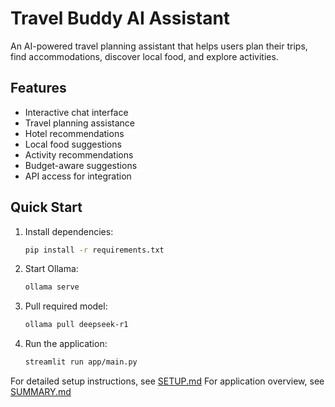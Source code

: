 # Travel Buddy AI Assistant

An AI-powered travel planning assistant that helps users plan their trips, find accommodations, discover local food, and explore activities.

## Features
- Interactive chat interface
- Travel planning assistance
- Hotel recommendations
- Local food suggestions
- Activity recommendations
- Budget-aware suggestions
- API access for integration

## Quick Start
1. Install dependencies:
   ```bash
   pip install -r requirements.txt
   ```

2. Start Ollama:
   ```bash
   ollama serve
   ```

3. Pull required model:
   ```bash
   ollama pull deepseek-r1
   ```

4. Run the application:
   ```bash
   streamlit run app/main.py
   ```

For detailed setup instructions, see [SETUP.md](docs/SETUP.md)
For application overview, see [SUMMARY.md](docs/SUMMARY.md) 